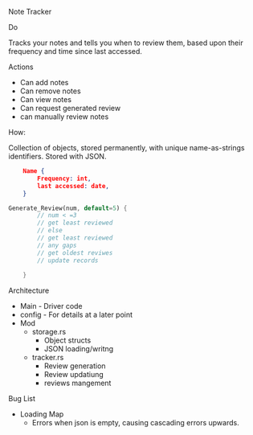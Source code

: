 Note Tracker

Do

Tracks your notes and tells you when to review them, based upon their
frequency and time since last accessed.

Actions

- Can add notes
- Can remove notes
- Can view notes
- Can request generated review
- can manually review notes

How:

Collection of objects, stored permanently, with unique name-as-strings identifiers. Stored with JSON.

```json
	Name {
		Frequency: int,
		last accessed: date,
	}
```	

```Rust
Generate_Review(num, default=5) {
		// num < =3
		// get least reviewed
		// else
		// get least reviewed
		// any gaps
		// get oldest reviwes
		// update records
	
	}
```

Architecture
- Main - Driver code
- config - For details at a later point
- Mod
    - storage.rs
        - Object structs
        - JSON loading/writng
    - tracker.rs
        - Review generation
        - Review updatiung
        - reviews mangement
        

Bug List
- Loading Map
	- Errors when json is empty, causing cascading errors upwards.
    
